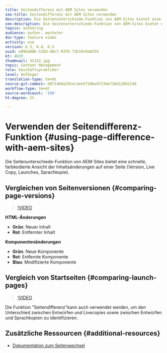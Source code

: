 ```yaml
---
title: Seitendifferenz mit AEM Sites verwenden
seo-title: Seitendifferenz mit AEM Sites verwenden
description: Die Seitenunterschiede-Funktion von AEM-Sites bietet eine schnelle, farbkodierte Ansicht der Inhaltsänderungen auf einer Seite (Version, Live Copy, Launches, Sprachkopie).
seo-description: Die Seitenunterschiede-Funktion von AEM-Sites bietet eine schnelle, farbkodierte Ansicht der Inhaltsänderungen auf einer Seite (Version, Live Copy, Launches, Sprachkopie).
topics: authoring
audience: author, marketer
doc-type: feature video
activity: use
version: 6.3, 6.4, 6.5
uuid: e096a08b-528d-48c7-93fb-73b10c0a9259
kt: 4633
thumbnail: 32152.jpg
topic: Content Management
role: Geschäftspraktiker
level: Anfänger
translation-type: tm+mt
source-git-commit: d9714b9a291ec3ee5f3dba9723de72bb120d2149
workflow-type: tm+mt
source-wordcount: '156'
ht-degree: 2%

---
```



# Verwenden der Seitendifferenz-Funktion {#using-page-difference-with-aem-sites}

Die Seitenunterschiede-Funktion von AEM-Sites bietet eine schnelle, farbkodierte Ansicht der Inhaltsänderungen auf einer Seite (Version, Live Copy, Launches, Sprachkopie).

## Vergleichen von Seitenversionen {#comparing-page-versions}

>[!VIDEO](https://video.tv.adobe.com/v/32152?quality=9&learn=on)

**HTML-Änderungen**

* **Grün**: Neuer Inhalt
* **Rot**: Entfernter Inhalt

**Komponentenänderungen**

* **Grün**: Neue Komponente
* **Rot**: Entfernte Komponente
* **Blau**: Modifizierte Komponente

## Vergleich von Startseiten {#comparing-launch-pages}

>[!VIDEO](https://video.tv.adobe.com/v/17746/?quality=9&learn=on)

Die Funktion &quot;Seitendifferenz&quot;kann auch verwendet werden, um den Unterschied zwischen Entwürfen und Livecopies sowie zwischen Entwürfen und Sprachkopien zu identifizieren.

## Zusätzliche Ressourcen {#additional-resources}

* [Dokumentation zum Seitenwechsel](https://docs.adobe.com/content/help/en/experience-manager-65/authoring/siteandpage/page-diff.html)
